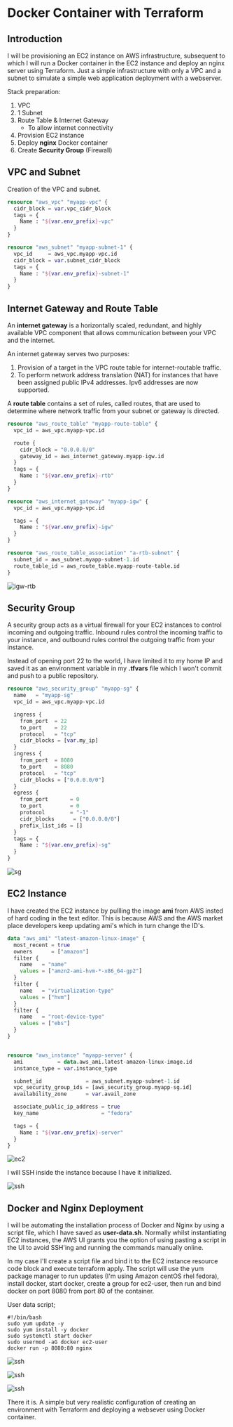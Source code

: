 # Docker Container with Terraform

## Introduction

I will be provisioning an EC2 instance on AWS infrastructure, subsequent to which I will run a Docker container in the EC2 instance and deploy an nginx server using Terraform. Just a simple infrastructure with only a VPC and a subnet to simulate a simple web application deployment with a webserver.

Stack preparation:
1. VPC
2. 1 Subnet
3. Route Table & Internet Gateway
   * To allow internet connectivity
4. Provision EC2 instance
5. Deploy **nginx** Docker container
6. Create **Security Group** (Firewall)

## VPC and Subnet

Creation of the VPC and subnet.

```terraform
resource "aws_vpc" "myapp-vpc" {
  cidr_block = var.vpc_cidr_block
  tags = {
    Name : "${var.env_prefix}-vpc"
  }
}

resource "aws_subnet" "myapp-subnet-1" {
  vpc_id     = aws_vpc.myapp-vpc.id
  cidr_block = var.subnet_cidr_block
  tags = {
    Name : "${var.env_prefix}-subnet-1"
  }
}
```

## Internet Gateway and Route Table

An **internet gateway** is a horizontally scaled, redundant, and highly available VPC component that allows communication between your VPC and the internet.

An internet gateway serves two purposes: 

1. Provision of a target in the VPC route table for internet-routable traffic.
2. To perform network address translation (NAT) for instances that have been assigned public IPv4 addresses. Ipv6 addresses are now supported.

A **route table** contains a set of rules, called routes, that are used to determine where network traffic from your subnet or gateway is directed. 

```terraform
resource "aws_route_table" "myapp-route-table" {
  vpc_id = aws_vpc.myapp-vpc.id

  route {
    cidr_block = "0.0.0.0/0"
    gateway_id = aws_internet_gateway.myapp-igw.id
  }
  tags = {
    Name : "${var.env_prefix}-rtb"
  }
}

resource "aws_internet_gateway" "myapp-igw" {
  vpc_id = aws_vpc.myapp-vpc.id

  tags = {
    Name : "${var.env_prefix}-igw"
  }
} 

resource "aws_route_table_association" "a-rtb-subnet" {
  subnet_id = aws_subnet.myapp-subnet-1.id
  route_table_id = aws_route_table.myapp-route-table.id
}
```

![igw-rtb](./images/image-1.png)

## Security Group

A security group acts as a virtual firewall for your EC2 instances to control incoming and outgoing traffic. Inbound rules control the incoming traffic to your instance, and outbound rules control the outgoing traffic from your instance. 

Instead of opening port 22 to the world, I have limited it to my home IP and saved it as an environment variable in my **.tfvars** file which I won't commit and push to a public repository.

```terraform
resource "aws_security_group" "myapp-sg" {
  name   = "myapp-sg"
  vpc_id = aws_vpc.myapp-vpc.id

  ingress {
    from_port  = 22
    to_port    = 22
    protocol   = "tcp"
    cidr_blocks = [var.my_ip]
  }
  ingress {
    from_port  = 8080
    to_port    = 8080
    protocol   = "tcp"
    cidr_blocks = ["0.0.0.0/0"]
  }
  egress {
    from_port       = 0
    to_port         = 0
    protocol        = "-1"
    cidr_blocks      = ["0.0.0.0/0"]
    prefix_list_ids = []
  }
  tags = {
    Name : "${var.env_prefix}-sg"
  }
}
```

![sg](./images/image-2.png)

## EC2 Instance

I have created the EC2 instance by pullling the image **ami** from AWS insted of hard coding in the text editor. This is because AWS and the AWS market place developers keep updating ami's which in turn change the ID's.

```terraform
data "aws_ami" "latest-amazon-linux-image" {
  most_recent = true
  owners      = ["amazon"]
  filter {
    name   = "name"
    values = ["amzn2-ami-hvm-*-x86_64-gp2"]
  }
  filter {
    name   = "virtualization-type"
    values = ["hvm"]
  }
  filter {
    name   = "root-device-type"
    values = ["ebs"]
  }
}


resource "aws_instance" "myapp-server" {
  ami           = data.aws_ami.latest-amazon-linux-image.id
  instance_type = var.instance_type

  subnet_id              = aws_subnet.myapp-subnet-1.id
  vpc_security_group_ids = [aws_security_group.myapp-sg.id]
  availability_zone      = var.avail_zone

  associate_public_ip_address = true
  key_name                    = "fedora"

  tags = {
    Name : "${var.env_prefix}-server"
  }
}
```

![ec2](./images/image-3.png)

I will SSH inside the instance because I have it initialized.

![ssh](./images/image-4.png)

## Docker and Nginx Deployment

I will be automating the installation process of Docker and Nginx by using a script file, which I have saved as **user-data.sh**. Normally whilst instantiating EC2 instances, the AWS UI grants you the option of using pasting a script in the UI to avoid SSH'ing and running the commands manually online.

In my case I'll create a script file and bind it to the EC2 instance resource code block and execute terraform apply. The script will use the yum package manager to run updates (I'm using Amazon centOS rhel fedora), install docker, start docker, create a group for ec2-user, then run and bind docker on port 8080 from port 80 of the container.

User data script;

```shell
#!/bin/bash
sudo yum update -y
sudo yum install -y docker
sudo systemctl start docker
sudo usermod -aG docker ec2-user
docker run -p 8080:80 nginx
```

![ssh](./images/image-5.png)

</hr>

![ssh](./images/image-6.png)

</hr>

![ssh](./images/image-7.png)

There it is. A simple but very realistic configuration of creating an environment with Terraform and deploying a websever using Docker container.

